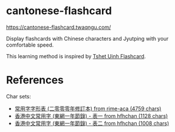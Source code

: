# cantonese-flashcard

https://cantonese-flashcard.twaqngu.com/

Display flashcards with Chinese characters and Jyutping with your comfortable speed.

This learning method is inspired by [Tshet Uinh Flashcard](https://github.com/nk2028/tshet-uinh-flashcard).

# References

Char sets:

- [常用字字形表 (二零零零年修訂本) from rime-aca (4759 chars)](https://github.com/rime-aca/character_set/blob/master/%E5%B8%B8%E7%94%A8%E5%AD%97%E5%AD%97%E5%BD%A2%E8%A1%A8.txt)
- [香港中文常用字 (東網一年節錄) - 表一 from hfhchan (1128 chars)](https://gist.github.com/hfhchan/98cee66dda2105ba177c2ac33d959bd3)
- [香港中文常用字 (東網一年節錄) - 表二 from hfhchan (1008 chars)](https://gist.github.com/hfhchan/87ef6afd5dfc1abf806b2803855a8034)
